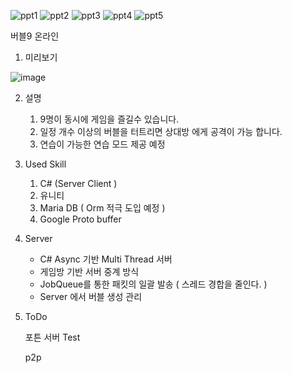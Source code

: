 
![ppt1](https://user-images.githubusercontent.com/97025080/198331013-2aca51f3-63df-4472-a396-3d5c27c570d4.JPG)
![ppt2](https://user-images.githubusercontent.com/97025080/198331028-d3e654ac-d282-49df-9ee5-e72444f5ea6e.JPG)
![ppt3](https://user-images.githubusercontent.com/97025080/198331040-3e795ffd-c847-4d5c-85dd-87d411187e5e.JPG)
![ppt4](https://user-images.githubusercontent.com/97025080/198331045-9f42bfe4-5af2-4f0b-8fce-17adf30661e2.JPG)
![ppt5](https://user-images.githubusercontent.com/97025080/198331077-a5fb3f9f-2d79-4ca8-96ad-a3c99268bd89.JPG)



버블9 온라인

1. 미리보기

![image](https://user-images.githubusercontent.com/10812487/158816476-327d5501-0ccd-469b-af9d-e35f5551b044.png)

2. 설명

    1) 9명이 동시에 게임을 즐길수 있습니다.
    2) 일정 개수 이상의 버블을 터트리면 상대방 에게 공격이 가능 합니다.
    3) 연습이 가능한 연습 모드 제공 예정

3. Used Skill

    1) C# (Server Client )
    2) 유니티  
    3) Maria DB  ( Orm 적극 도입 예정 )
    4) Google Proto buffer 

4. Server 
    - C# Async 기반 Multi Thread 서버
    - 게임방 기반 서버 중계 방식
    - JobQueue를 통한 패킷의 일괄 발송 ( 스레드 경합을 줄인다. )
    - Server 에서 버블 생성 관리

5. ToDo 
   
    포튼 서버 Test
    
    p2p 

  

 
